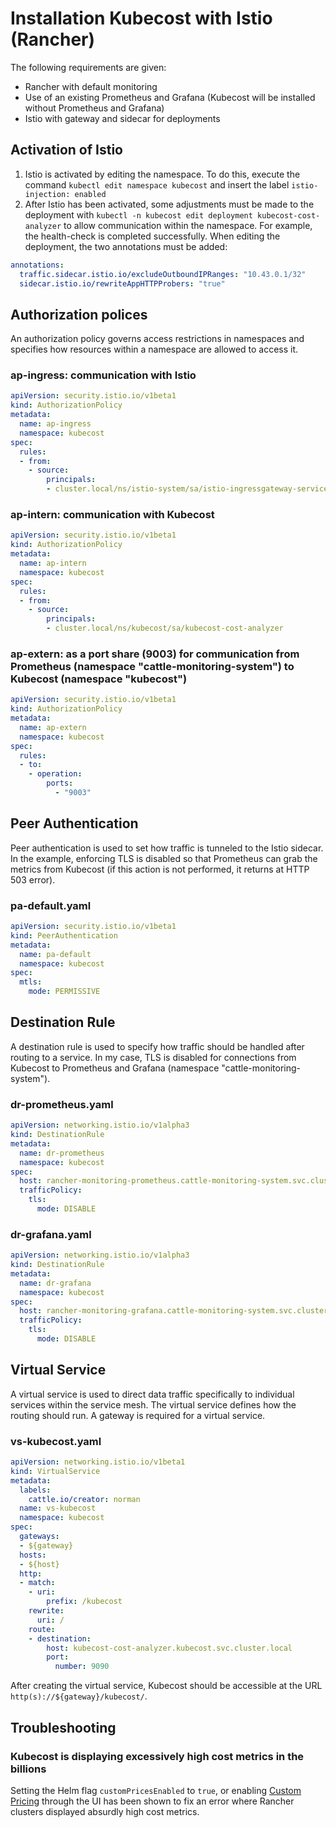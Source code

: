 # Installation Kubecost with Istio (Rancher)

The following requirements are given:

* Rancher with default monitoring
* Use of an existing Prometheus and Grafana (Kubecost will be installed without Prometheus and Grafana)
* Istio with gateway and sidecar for deployments

## Activation of Istio

1. Istio is activated by editing the namespace. To do this, execute the command `kubectl edit namespace kubecost` and insert the label `istio-injection: enabled`
2. After Istio has been activated, some adjustments must be made to the deployment with `kubectl -n kubecost edit deployment kubecost-cost-analyzer` to allow communication within the namespace. For example, the health-check is completed successfully. When editing the deployment, the two annotations must be added:

```yaml
annotations:
  traffic.sidecar.istio.io/excludeOutboundIPRanges: "10.43.0.1/32"
  sidecar.istio.io/rewriteAppHTTPProbers: "true"
```

## Authorization polices

An authorization policy governs access restrictions in namespaces and specifies how resources within a namespace are allowed to access it.

### ap-ingress: communication with Istio

```yaml
apiVersion: security.istio.io/v1beta1
kind: AuthorizationPolicy
metadata:
  name: ap-ingress
  namespace: kubecost
spec:
  rules:
  - from:
    - source:
        principals:
        - cluster.local/ns/istio-system/sa/istio-ingressgateway-service-account
```

### ap-intern: communication with Kubecost

```yaml
apiVersion: security.istio.io/v1beta1
kind: AuthorizationPolicy
metadata:
  name: ap-intern
  namespace: kubecost
spec:
  rules:
  - from:
    - source:
        principals:
        - cluster.local/ns/kubecost/sa/kubecost-cost-analyzer
```

### ap-extern: as a port share (9003) for communication from Prometheus (namespace "cattle-monitoring-system") to Kubecost (namespace "kubecost")

```yaml
apiVersion: security.istio.io/v1beta1
kind: AuthorizationPolicy
metadata:
  name: ap-extern
  namespace: kubecost
spec:
  rules:
  - to:
    - operation:
        ports:
          - "9003"
```

## Peer Authentication

Peer authentication is used to set how traffic is tunneled to the Istio sidecar. In the example, enforcing TLS is disabled so that Prometheus can grab the metrics from Kubecost (if this action is not performed, it returns at HTTP 503 error).

### pa-default.yaml

```yaml
apiVersion: security.istio.io/v1beta1
kind: PeerAuthentication
metadata:
  name: pa-default
  namespace: kubecost
spec:
  mtls:
    mode: PERMISSIVE
```

## Destination Rule

A destination rule is used to specify how traffic should be handled after routing to a service. In my case, TLS is disabled for connections from Kubecost to Prometheus and Grafana (namespace "cattle-monitoring-system").

### dr-prometheus.yaml

```yaml
apiVersion: networking.istio.io/v1alpha3
kind: DestinationRule
metadata:
  name: dr-prometheus
  namespace: kubecost
spec:
  host: rancher-monitoring-prometheus.cattle-monitoring-system.svc.cluster.local
  trafficPolicy:
    tls:
      mode: DISABLE
```

### dr-grafana.yaml

```yaml
apiVersion: networking.istio.io/v1alpha3
kind: DestinationRule
metadata:
  name: dr-grafana
  namespace: kubecost
spec:
  host: rancher-monitoring-grafana.cattle-monitoring-system.svc.cluster.local
  trafficPolicy:
    tls:
      mode: DISABLE
```

## Virtual Service

A virtual service is used to direct data traffic specifically to individual services within the service mesh. The virtual service defines how the routing should run. A gateway is required for a virtual service.

### vs-kubecost.yaml

```yaml
apiVersion: networking.istio.io/v1beta1
kind: VirtualService
metadata:
  labels:
    cattle.io/creator: norman
  name: vs-kubecost
  namespace: kubecost
spec:
  gateways:
  - ${gateway}
  hosts:
  - ${host}
  http:
  - match:
    - uri:
        prefix: /kubecost
    rewrite:
      uri: /
    route:
    - destination:
        host: kubecost-cost-analyzer.kubecost.svc.cluster.local
        port:
          number: 9090
```

After creating the virtual service, Kubecost should be accessible at the URL `http(s)://${gateway}/kubecost/`.

## Troubleshooting

### Kubecost is displaying excessively high cost metrics in the billions

Setting the Helm flag `customPricesEnabled` to `true`, or enabling [Custom Pricing](/architecture/pricing-sources-matrix.md#custom-pricing) through the UI has been shown to fix an error where Rancher clusters displayed absurdly high cost metrics.
